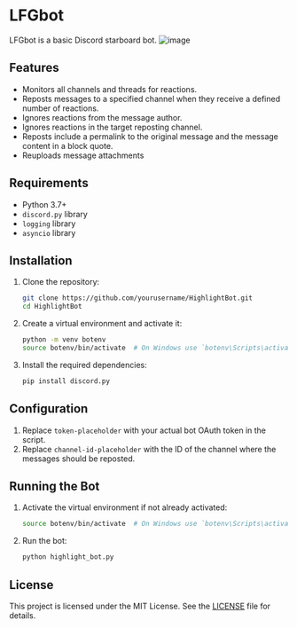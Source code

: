 
# LFGbot

LFGbot is a basic Discord starboard bot.
![image](https://github.com/shiftybitshiftr/lfgbot/assets/13820335/cc261d14-43bf-437d-a1e1-1d5b776a6a82)

## Features

- Monitors all channels and threads for reactions.
- Reposts messages to a specified channel when they receive a defined number of reactions.
- Ignores reactions from the message author.
- Ignores reactions in the target reposting channel.
- Reposts include a permalink to the original message and the message content in a block quote.
- Reuploads message attachments

## Requirements

- Python 3.7+
- `discord.py` library
- `logging` library
- `asyncio` library

## Installation

1. Clone the repository:
   ```sh
   git clone https://github.com/yourusername/HighlightBot.git
   cd HighlightBot
   ```

2. Create a virtual environment and activate it:
   ```sh
   python -m venv botenv
   source botenv/bin/activate  # On Windows use `botenv\Scripts\activate`
   ```

3. Install the required dependencies:
   ```sh
   pip install discord.py
   ```

## Configuration

1. Replace `token-placeholder` with your actual bot OAuth token in the script.
2. Replace `channel-id-placeholder` with the ID of the channel where the messages should be reposted.

## Running the Bot

1. Activate the virtual environment if not already activated:
   ```sh
   source botenv/bin/activate  # On Windows use `botenv\Scripts\activate`
   ```

2. Run the bot:
   ```sh
   python highlight_bot.py
   ```

## License

This project is licensed under the MIT License. See the [LICENSE](LICENSE) file for details.
